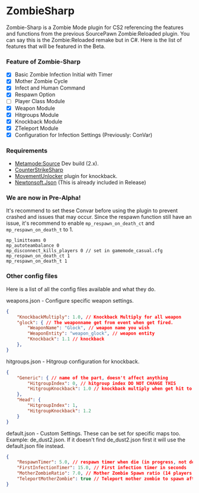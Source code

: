 # ZombieSharp
 
Zombie-Sharp is a Zombie Mode plugin for CS2 referencing the features and functions from the previous SourcePawn Zombie:Reloaded plugin. You can say this is the Zombie:Reloaded remake but in C#. Here is the list of features that will be featured in the Beta.

### Feature of Zombie-Sharp
- [x] Basic Zombie Infection Initial with Timer
- [x] Mother Zombie Cycle
- [x] Infect and Human Command
- [x] Respawn Option
- [ ] Player Class Module
- [x] Weapon Module
- [x] Hitgroups Module
- [x] Knockback Module
- [x] ZTeleport Module
- [x] Configuration for Infection Settings (Previously: ConVar)

### Requirements
- [Metamode:Source](https://www.sourcemm.net/downloads.php/?branch=master) Dev build (2.x).
- [CounterStrikeSharp](https://github.com/roflmuffin/CounterStrikeSharp) 
- [MovementUnlocker](https://github.com/Source2ZE/MovementUnlocker) plugin for knockback.
- [Newtonsoft.Json](https://github.com/JamesNK/Newtonsoft.Json/releases) (This is already included in Release)

### We are now in Pre-Alpha!
It's recommend to set these Convar before using the plugin to prevent crashed and issues that may occur. Since the respawn function still have an issue, it's recommend to enable ``mp_respawn_on_death_ct`` and ``mp_respawn_on_death_t`` to 1. 
```
mp_limitteams 0
mp_autoteambalance 0
mp_disconnect_kills_players 0 // set in gamemode_casual.cfg
mp_respawn_on_death_ct 1
mp_respawn_on_death_t 1
```

### Other config files
Here is a list of all the config files available and what they do.

weapons.json - Configure specific weapon settings.
```json
{
    "KnockbackMultiply": 1.0, // Knockback Multiply for all weapon
    "glock": { // The weaponname get from event when get fired.
        "WeaponName": "Glock", // weapon name you wish
        "WeaponEntity": "weapon_glock", // weapon entity
        "Knockback": 1.1 // knockback
    },
}
```
hitgroups.json - Hitgroup configuration for knockback.
```json
{
    "Generic": { // name of the part, doesn't affect anything
        "HitgroupIndex": 0, // hitgroup index DO NOT CHANGE THIS
        "HitgroupKnockback": 1.0 // knockback multiply when get hit to this hitgroup
    },
    "Head": {
        "HitgroupIndex": 1,
        "HitgroupKnockback": 1.2
    }
}
```
default.json - Custom Settings. These can be set for specific maps too. Example: de_dust2.json. If it doesn't find de_dust2.json first it will use the default.json file instead.
```json
{
    "RespawnTimer": 5.0, // respawn timer when die (in progress, not done yet)
    "FirstInfectionTimer": 15.0, // First infection timer in seconds
    "MotherZombieRatio": 7.0, // Mother Zombie Spawn ratio (14 players / 7.0 ratio = 2 Mother zombie)
    "TeleportMotherZombie": true // Teleport mother zombie to spawn after get infected (Useful for Zombie Escape)
}
```
